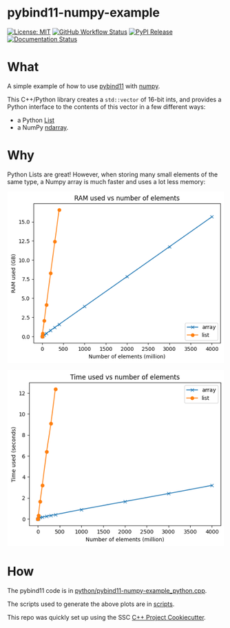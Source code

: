 # pybind11-numpy-example

[![License: MIT](https://img.shields.io/badge/License-MIT-yellow.svg)](https://opensource.org/licenses/MIT)
[![GitHub Workflow Status](https://img.shields.io/github/workflow/status/lkeegan/pybind11-numpy-example/CI)](https://github.com/lkeegan/pybind11-numpy-example/actions?query=workflow%3ACI)
[![PyPI Release](https://img.shields.io/pypi/v/pybind11numpyexample.svg)](https://pypi.org/project/pybind11numpyexample)
[![Documentation Status](https://readthedocs.org/projects/pybind11-numpy-example/badge/)](https://pybind11-numpy-example.readthedocs.io/)

# What
A simple example of how to use [pybind11](https://github.com/pybind/pybind11) with [numpy](https://numpy.org/).

This C++/Python library creates a `std::vector` of 16-bit ints,
and provides a Python interface to the contents of this vector in a few different ways:
- a Python [List](https://docs.python.org/3/tutorial/datastructures.html#more-on-lists)
- a NumPy [ndarray](https://numpy.org/doc/stable/reference/generated/numpy.ndarray.html).

# Why
Python Lists are great!
However, when storing many small elements of the same type,
a Numpy array is much faster and uses a lot less memory:

![Memory used vs number of elements](scripts/memory.png)

![Time used vs number of elements](scripts/time.png)

# How

The pybind11 code is in [python/pybind11-numpy-example_python.cpp](python/pybind11-numpy-example_python.cpp).

The scripts used to generate the above plots are in [scripts](scripts).

This repo was quickly set up using the SSC [C++ Project Cookiecutter](https://github.com/ssciwr/cookiecutter-cpp-project).